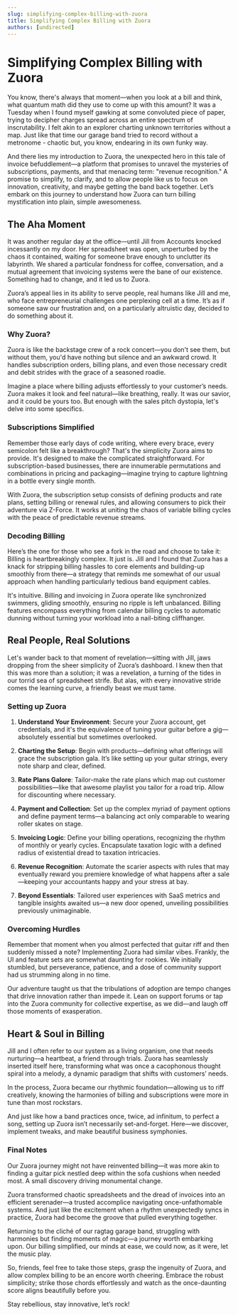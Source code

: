 ```yaml
---
slug: simplifying-complex-billing-with-zuora
title: Simplifying Complex Billing with Zuora
authors: [undirected]
---
```



# Simplifying Complex Billing with Zuora

You know, there's always that moment—when you look at a bill and think, what quantum math did they use to come up with this amount? It was a Tuesday when I found myself gawking at some convoluted piece of paper, trying to decipher charges spread across an entire spectrum of inscrutability. I felt akin to an explorer charting unknown territories without a map. Just like that time our garage band tried to record without a metronome - chaotic but, you know, endearing in its own funky way.

And there lies my introduction to Zuora, the unexpected hero in this tale of invoice befuddlement—a platform that promises to unravel the mysteries of subscriptions, payments, and that menacing term: "revenue recognition." A promise to simplify, to clarify, and to allow people like us to focus on innovation, creativity, and maybe getting the band back together. Let’s embark on this journey to understand how Zuora can turn billing mystification into plain, simple awesomeness.

## The Aha Moment

It was another regular day at the office—until Jill from Accounts knocked incessantly on my door. Her spreadsheet was open, unperturbed by the chaos it contained, waiting for someone brave enough to unclutter its labyrinth. We shared a particular fondness for coffee, conversation, and a mutual agreement that invoicing systems were the bane of our existence. Something had to change, and it led us to Zuora.

Zuora’s appeal lies in its ability to serve people, real humans like Jill and me, who face entrepreneurial challenges one perplexing cell at a time. It’s as if someone saw our frustration and, on a particularly altruistic day, decided to do something about it. 

### Why Zuora?

Zuora is like the backstage crew of a rock concert—you don't see them, but without them, you'd have nothing but silence and an awkward crowd. It handles subscription orders, billing plans, and even those necessary credit and debit strides with the grace of a seasoned roadie. 

Imagine a place where billing adjusts effortlessly to your customer’s needs. Zuora makes it look and feel natural—like breathing, really. It was our savior, and it could be yours too. But enough with the sales pitch dystopia, let's delve into some specifics. 

### Subscriptions Simplified

Remember those early days of code writing, where every brace, every semicolon felt like a breakthrough? That's the simplicity Zuora aims to provide. It's designed to make the complicated straightforward. For subscription-based businesses, there are innumerable permutations and combinations in pricing and packaging—imagine trying to capture lightning in a bottle every single month. 

With Zuora, the subscription setup consists of defining products and rate plans, setting billing or renewal rules, and allowing consumers to pick their adventure via Z-Force. It works at uniting the chaos of variable billing cycles with the peace of predictable revenue streams.

### Decoding Billing

Here’s the one for those who see a fork in the road and choose to take it: Billing is heartbreakingly complex. It just is. Jill and I found that Zuora has a knack for stripping billing hassles to core elements and building-up smoothly from there—a strategy that reminds me somewhat of our usual approach when handling particularly tedious band equipment cables. 

It's intuitive. Billing and invoicing in Zuora operate like synchronized swimmers, gliding smoothly, ensuring no ripple is left unbalanced. Billing features encompass everything from calendar billing cycles to automatic dunning without turning your workload into a nail-biting cliffhanger.

## Real People, Real Solutions

Let's wander back to that moment of revelation—sitting with Jill, jaws dropping from the sheer simplicity of Zuora’s dashboard. I knew then that this was more than a solution; it was a revelation, a turning of the tides in our torrid sea of spreadsheet strife. But alas, with every innovative stride comes the learning curve, a friendly beast we must tame.

### Setting up Zuora

1. **Understand Your Environment**: Secure your Zuora account, get credentials, and it's the equivalence of tuning your guitar before a gig—absolutely essential but sometimes overlooked.
   
2. **Charting the Setup**: Begin with products—defining what offerings will grace the subscription gala. It’s like setting up your guitar strings, every note sharp and clear, defined.

3. **Rate Plans Galore**: Tailor-make the rate plans which map out customer possibilities—like that awesome playlist you tailor for a road trip. Allow for discounting where necessary.

4. **Payment and Collection**: Set up the complex myriad of payment options and define payment terms—a balancing act only comparable to wearing roller skates on stage.

5. **Invoicing Logic**: Define your billing operations, recognizing the rhythm of monthly or yearly cycles. Encapsulate taxation logic with a defined radius of existential dread to taxation intricacies.

6. **Revenue Recognition**: Automate the scarier aspects with rules that may eventually reward you premiere knowledge of what happens after a sale—keeping your accountants happy and your stress at bay.

7. **Beyond Essentials**: Tailored user experiences with SaaS metrics and tangible insights awaited us—a new door opened, unveiling possibilities previously unimaginable.

### Overcoming Hurdles

Remember that moment when you almost perfected that guitar riff and then suddenly missed a note? Implementing Zuora had similar vibes. Frankly, the UI and feature sets are somewhat daunting for rookies. We initially stumbled, but perseverance, patience, and a dose of community support had us strumming along in no time.

Our adventure taught us that the tribulations of adoption are tempo changes that drive innovation rather than impede it. Lean on support forums or tap into the Zuora community for collective expertise, as we did—and laugh off those moments of exasperation.

## Heart & Soul in Billing

Jill and I often refer to our system as a living organism, one that needs nurturing—a heartbeat, a friend through trials. Zuora has seamlessly inserted itself here, transforming what was once a cacophonous thought spiral into a melody, a dynamic paradigm that shifts with customers’ needs. 

In the process, Zuora became our rhythmic foundation—allowing us to riff creatively, knowing the harmonies of billing and subscriptions were more in tune than most rockstars.

And just like how a band practices once, twice, ad infinitum, to perfect a song, setting up Zuora isn’t necessarily set-and-forget. Here—we discover, implement tweaks, and make beautiful business symphonies. 

### Final Notes

Our Zuora journey might not have reinvented billing—it was more akin to finding a guitar pick nestled deep within the sofa cushions when needed most. A small discovery driving monumental change.

Zuora transformed chaotic spreadsheets and the dread of invoices into an efficient serenader—a trusted accomplice navigating once-unfathomable systems. And just like the excitement when a rhythm unexpectedly syncs in practice, Zuora had become the groove that pulled everything together.

Returning to the cliché of our ragtag garage band, struggling with harmonies but finding moments of magic—a journey worth embarking upon. Our billing simplified, our minds at ease, we could now, as it were, let the music play.

So, friends, feel free to take those steps, grasp the ingenuity of Zuora, and allow complex billing to be an encore worth cheering. Embrace the robust simplicity; strike those chords effortlessly and watch as the once-daunting score aligns beautifully before you.

Stay rebellious, stay innovative, let’s rock!
